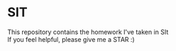 # SIT  
This repository contains the homework I've taken in SIt  
If you feel helpful, please give me a STAR :)
